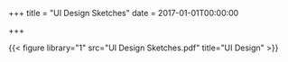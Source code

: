 +++
title = "UI Design Sketches"
date = 2017-01-01T00:00:00

+++

{{< figure library="1" src="UI Design Sketches.pdf" title="UI Design" >}}
